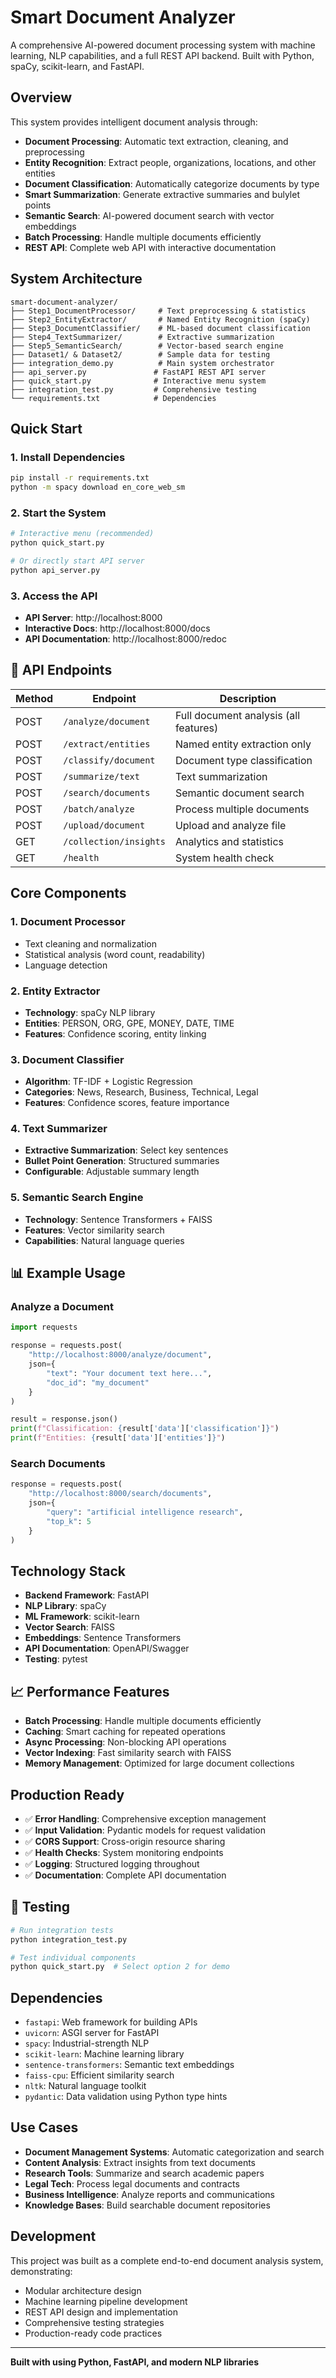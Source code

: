 # Smart Document Analyzer

A comprehensive AI-powered document processing system with machine learning, NLP capabilities, and a full REST API backend. Built with Python, spaCy, scikit-learn, and FastAPI.

## Overview

This system provides intelligent document analysis through:

- **Document Processing**: Automatic text extraction, cleaning, and preprocessing
- **Entity Recognition**: Extract people, organizations, locations, and other entities
- **Document Classification**: Automatically categorize documents by type
- **Smart Summarization**: Generate extractive summaries and bulylet points
- **Semantic Search**: AI-powered document search with vector embeddings
- **Batch Processing**: Handle multiple documents efficiently
- **REST API**: Complete web API with interactive documentation

## System Architecture

```
smart-document-analyzer/
├── Step1_DocumentProcessor/     # Text preprocessing & statistics
├── Step2_EntityExtractor/       # Named Entity Recognition (spaCy)
├── Step3_DocumentClassifier/    # ML-based document classification
├── Step4_TextSummarizer/        # Extractive summarization
├── Step5_SemanticSearch/        # Vector-based search engine
├── Dataset1/ & Dataset2/        # Sample data for testing
├── integration_demo.py          # Main system orchestrator
├── api_server.py               # FastAPI REST API server
├── quick_start.py              # Interactive menu system
├── integration_test.py         # Comprehensive testing
└── requirements.txt            # Dependencies
```

##  Quick Start

### 1. Install Dependencies
```bash
pip install -r requirements.txt
python -m spacy download en_core_web_sm
```

### 2. Start the System
```bash
# Interactive menu (recommended)
python quick_start.py

# Or directly start API server
python api_server.py
```

### 3. Access the API
- **API Server**: http://localhost:8000
- **Interactive Docs**: http://localhost:8000/docs
- **API Documentation**: http://localhost:8000/redoc

## 🔧 API Endpoints

| Method | Endpoint | Description |
|--------|----------|-------------|
| POST | `/analyze/document` | Full document analysis (all features) |
| POST | `/extract/entities` | Named entity extraction only |
| POST | `/classify/document` | Document type classification |
| POST | `/summarize/text` | Text summarization |
| POST | `/search/documents` | Semantic document search |
| POST | `/batch/analyze` | Process multiple documents |
| POST | `/upload/document` | Upload and analyze file |
| GET | `/collection/insights` | Analytics and statistics |
| GET | `/health` | System health check |

##  Core Components

### 1. Document Processor
- Text cleaning and normalization
- Statistical analysis (word count, readability)
- Language detection

### 2. Entity Extractor
- **Technology**: spaCy NLP library
- **Entities**: PERSON, ORG, GPE, MONEY, DATE, TIME
- **Features**: Confidence scoring, entity linking

### 3. Document Classifier
- **Algorithm**: TF-IDF + Logistic Regression
- **Categories**: News, Research, Business, Technical, Legal
- **Features**: Confidence scores, feature importance

### 4. Text Summarizer
- **Extractive Summarization**: Select key sentences
- **Bullet Point Generation**: Structured summaries
- **Configurable**: Adjustable summary length

### 5. Semantic Search Engine
- **Technology**: Sentence Transformers + FAISS
- **Features**: Vector similarity search
- **Capabilities**: Natural language queries

## 📊 Example Usage

### Analyze a Document
```python
import requests

response = requests.post(
    "http://localhost:8000/analyze/document",
    json={
        "text": "Your document text here...",
        "doc_id": "my_document"
    }
)

result = response.json()
print(f"Classification: {result['data']['classification']}")
print(f"Entities: {result['data']['entities']}")
```

### Search Documents
```python
response = requests.post(
    "http://localhost:8000/search/documents",
    json={
        "query": "artificial intelligence research",
        "top_k": 5
    }
)
```

##  Technology Stack

- **Backend Framework**: FastAPI
- **NLP Library**: spaCy
- **ML Framework**: scikit-learn
- **Vector Search**: FAISS
- **Embeddings**: Sentence Transformers
- **API Documentation**: OpenAPI/Swagger
- **Testing**: pytest

## 📈 Performance Features

- **Batch Processing**: Handle multiple documents efficiently
- **Caching**: Smart caching for repeated operations
- **Async Processing**: Non-blocking API operations
- **Vector Indexing**: Fast similarity search with FAISS
- **Memory Management**: Optimized for large document collections

## Production Ready

- ✅ **Error Handling**: Comprehensive exception management
- ✅ **Input Validation**: Pydantic models for request validation
- ✅ **CORS Support**: Cross-origin resource sharing
- ✅ **Health Checks**: System monitoring endpoints
- ✅ **Logging**: Structured logging throughout
- ✅ **Documentation**: Complete API documentation

## 🧪 Testing

```bash
# Run integration tests
python integration_test.py

# Test individual components
python quick_start.py  # Select option 2 for demo
```

## Dependencies

- `fastapi`: Web framework for building APIs
- `uvicorn`: ASGI server for FastAPI
- `spacy`: Industrial-strength NLP
- `scikit-learn`: Machine learning library
- `sentence-transformers`: Semantic text embeddings
- `faiss-cpu`: Efficient similarity search
- `nltk`: Natural language toolkit
- `pydantic`: Data validation using Python type hints

## Use Cases

- **Document Management Systems**: Automatic categorization and search
- **Content Analysis**: Extract insights from text documents
- **Research Tools**: Summarize and search academic papers
- **Legal Tech**: Process legal documents and contracts
- **Business Intelligence**: Analyze reports and communications
- **Knowledge Bases**: Build searchable document repositories

##  Development

This project was built as a complete end-to-end document analysis system, demonstrating:
- Modular architecture design
- Machine learning pipeline development
- REST API design and implementation
- Comprehensive testing strategies
- Production-ready code practices

---

**Built with  using Python, FastAPI, and modern NLP libraries**
